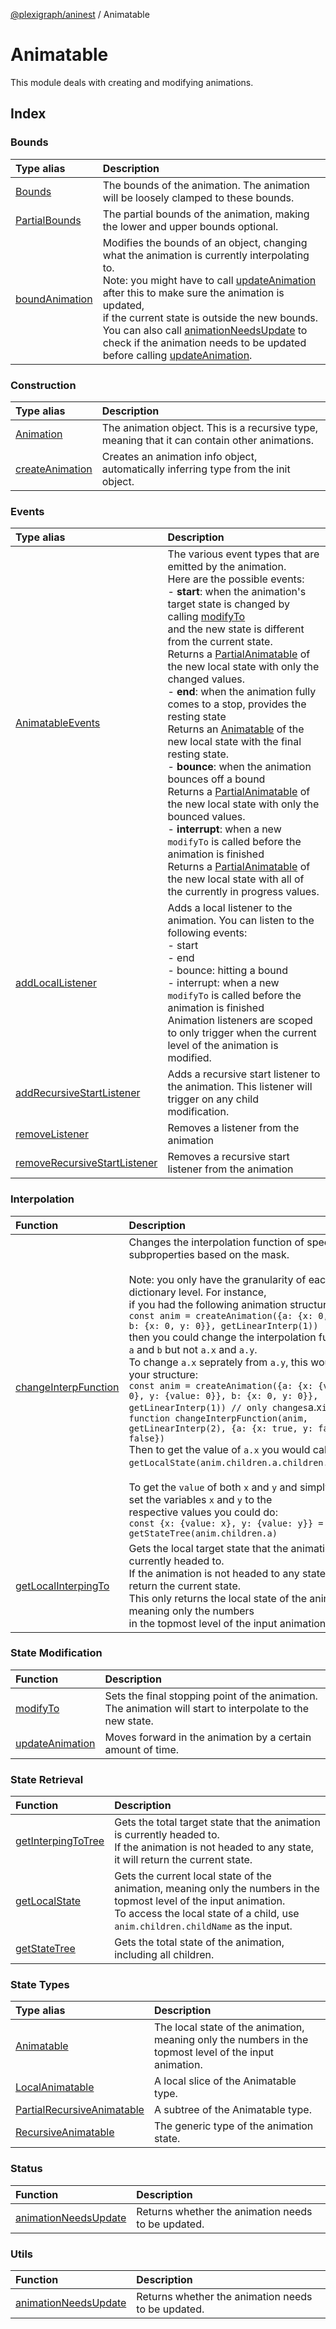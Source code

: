 [@plexigraph/aninest](../index.md) / Animatable

# Animatable

This module deals with creating and modifying animations.

## Index

### Bounds

| Type alias | Description |
| :------ | :------ |
| [Bounds](type-aliases/Bounds.md) | The bounds of the animation. The animation will be loosely clamped to these bounds. |
| [PartialBounds](type-aliases/PartialBounds.md) | The partial bounds of the animation, making the lower and upper bounds optional. |
| [boundAnimation](functions/boundAnimation.md) | Modifies the bounds of an object, changing what the animation is currently interpolating to.<br />Note: you might have to call [updateAnimation](functions/updateAnimation.md) after this to make sure the animation is updated,<br />if the current state is outside the new bounds.<br />You can also call [animationNeedsUpdate](functions/animationNeedsUpdate-1.md) to check if the animation needs to be updated before calling [updateAnimation](functions/updateAnimation.md). |

### Construction

| Type alias | Description |
| :------ | :------ |
| [Animation](type-aliases/Animation.md) | The animation object. This is a recursive type, meaning that it can contain other animations. |
| [createAnimation](functions/createAnimation.md) | Creates an animation info object, automatically inferring type from the init object. |

### Events

| Type alias | Description |
| :------ | :------ |
| [AnimatableEvents](type-aliases/AnimatableEvents.md) | The various event types that are emitted by the animation.<br />Here are the possible events:<br />- **start**: when the animation's target state is changed by calling [modifyTo](functions/modifyTo.md)<br />and the new state is different from the current state.<br />Returns a [PartialAnimatable](type-aliases/LocalAnimatable.md) of the new local state with only the changed values.<br />- **end**: when the animation fully comes to a stop, provides the resting state<br />Returns an [Animatable](type-aliases/LocalAnimatable.md) of the new local state with the final resting state.<br />- **bounce**: when the animation bounces off a bound<br />Returns a [PartialAnimatable](type-aliases/LocalAnimatable.md) of the new local state with only the bounced values.<br />- **interrupt**: when a new `modifyTo` is called before the animation is finished<br />Returns a [PartialAnimatable](type-aliases/LocalAnimatable.md) of the new local state with all of the currently in progress values. |
| [addLocalListener](functions/addLocalListener.md) | Adds a local listener to the animation. You can listen to the following events:<br />- start<br />- end<br />- bounce: hitting a bound<br />- interrupt: when a new `modifyTo` is called before the animation is finished<br />Animation listeners are scoped to only trigger when the current level of the animation is modified. |
| [addRecursiveStartListener](functions/addRecursiveStartListener.md) | Adds a recursive start listener to the animation. This listener will trigger on any child modification. |
| [removeListener](functions/removeListener.md) | Removes a listener from the animation |
| [removeRecursiveStartListener](functions/removeRecursiveStartListener.md) | Removes a recursive start listener from the animation |

### Interpolation

| Function | Description |
| :------ | :------ |
| [changeInterpFunction](functions/changeInterpFunction.md) | Changes the interpolation function of specific subproperties based on the mask.<br /><br />Note: you only have the granularity of each dictionary level. For instance,<br />if you had the following animation structure:<br />` const anim = createAnimation({a: {x: 0, y: 0}, b: {x: 0, y: 0}}, getLinearInterp(1)) `<br />then you could change the interpolation function of `a` and `b` but not `a.x` and `a.y`.<br />To change `a.x` seprately from `a.y`, this would be your structure:<br />` const anim = createAnimation({a: {x: {value: 0}, y: {value: 0}}, b: {x: 0, y: 0}}, getLinearInterp(1)) // only changes `a.x` interp function changeInterpFunction(anim, getLinearInterp(2), {a: {x: true, y: false}, b: false}) `<br />Then to get the value of `a.x` you would call `getLocalState(anim.children.a.children.x).value`.<br /><br />To get the `value` of both `x` and `y` and simply store set the variables `x` and `y` to the<br />respective values you could do:<br />` const {x: {value: x}, y: {value: y}} = getStateTree(anim.children.a) ` |
| [getLocalInterpingTo](functions/getLocalInterpingTo.md) | Gets the local target state that the animation is currently headed to.<br />If the animation is not headed to any state, it will return the current state.<br />This only returns the local state of the animation, meaning only the numbers<br />in the topmost level of the input animation. |

### State Modification

| Function | Description |
| :------ | :------ |
| [modifyTo](functions/modifyTo.md) | Sets the final stopping point of the animation.<br />The animation will start to interpolate to the new state. |
| [updateAnimation](functions/updateAnimation.md) | Moves forward in the animation by a certain amount of time. |

### State Retrieval

| Function | Description |
| :------ | :------ |
| [getInterpingToTree](functions/getInterpingToTree.md) | Gets the total target state that the animation is currently headed to.<br />If the animation is not headed to any state, it will return the current state. |
| [getLocalState](functions/getLocalState.md) | Gets the current local state of the animation, meaning only the numbers in the topmost level of the input animation.<br />To access the local state of a child, use `anim.children.childName` as the input. |
| [getStateTree](functions/getStateTree.md) | Gets the total state of the animation, including all children. |

### State Types

| Type alias | Description |
| :------ | :------ |
| [Animatable](type-aliases/Animatable.md) | The local state of the animation, meaning only the numbers in the topmost level of the input animation. |
| [LocalAnimatable](type-aliases/LocalAnimatable.md) | A local slice of the Animatable type. |
| [PartialRecursiveAnimatable](type-aliases/PartialRecursiveAnimatable.md) | A subtree of the Animatable type. |
| [RecursiveAnimatable](type-aliases/RecursiveAnimatable.md) | The generic type of the animation state. |

### Status

| Function | Description |
| :------ | :------ |
| [animationNeedsUpdate](functions/animationNeedsUpdate-1.md) | Returns whether the animation needs to be updated. |

### Utils

| Function | Description |
| :------ | :------ |
| [animationNeedsUpdate](functions/animationNeedsUpdate-1.md) | Returns whether the animation needs to be updated. |
